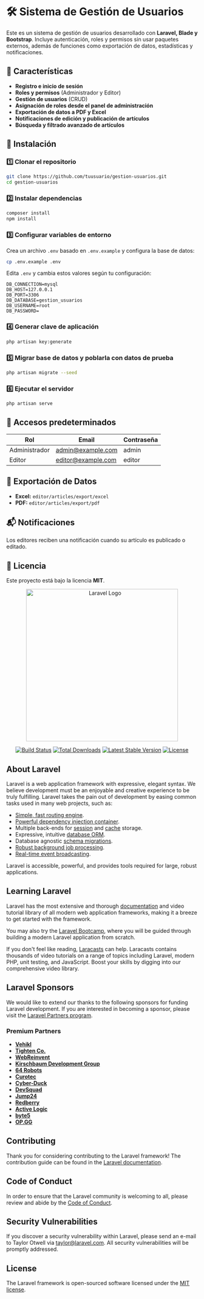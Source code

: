# 🛠️ Sistema de Gestión de Usuarios

Este es un sistema de gestión de usuarios desarrollado con **Laravel, Blade y Bootstrap**. Incluye autenticación, roles y permisos sin usar paquetes externos, además de funciones como exportación de datos, estadísticas y notificaciones.

## 🚀 Características
- **Registro e inicio de sesión**
- **Roles y permisos** (Administrador y Editor)
- **Gestión de usuarios** (CRUD)
- **Asignación de roles desde el panel de administración**
- **Exportación de datos a PDF y Excel**
- **Notificaciones de edición y publicación de artículos**
- **Búsqueda y filtrado avanzado de artículos**

## 📌 Instalación
### 1️⃣ Clonar el repositorio
```bash
git clone https://github.com/tuusuario/gestion-usuarios.git
cd gestion-usuarios
```

### 2️⃣ Instalar dependencias
```bash
composer install
npm install
```

### 3️⃣ Configurar variables de entorno
Crea un archivo `.env` basado en `.env.example` y configura la base de datos:
```bash
cp .env.example .env
```
Edita `.env` y cambia estos valores según tu configuración:
```
DB_CONNECTION=mysql
DB_HOST=127.0.0.1
DB_PORT=3306
DB_DATABASE=gestion_usuarios
DB_USERNAME=root
DB_PASSWORD=
```

### 4️⃣ Generar clave de aplicación
```bash
php artisan key:generate
```

### 5️⃣ Migrar base de datos y poblarla con datos de prueba
```bash
php artisan migrate --seed
```

### 6️⃣ Ejecutar el servidor
```bash
php artisan serve
```

## 🔑 Accesos predeterminados
| Rol            | Email                 | Contraseña |
|---------------|----------------------|------------|
| Administrador | admin@example.com     | admin      |
| Editor        | editor@example.com    | editor     |

## 📂 Exportación de Datos
- **Excel:** `editor/articles/export/excel`
- **PDF:** `editor/articles/export/pdf`

## 📬 Notificaciones
Los editores reciben una notificación cuando su artículo es publicado o editado.

## 📝 Licencia
Este proyecto está bajo la licencia **MIT**.



<p align="center"><a href="https://laravel.com" target="_blank"><img src="https://raw.githubusercontent.com/laravel/art/master/logo-lockup/5%20SVG/2%20CMYK/1%20Full%20Color/laravel-logolockup-cmyk-red.svg" width="400" alt="Laravel Logo"></a></p>

<p align="center">
<a href="https://github.com/laravel/framework/actions"><img src="https://github.com/laravel/framework/workflows/tests/badge.svg" alt="Build Status"></a>
<a href="https://packagist.org/packages/laravel/framework"><img src="https://img.shields.io/packagist/dt/laravel/framework" alt="Total Downloads"></a>
<a href="https://packagist.org/packages/laravel/framework"><img src="https://img.shields.io/packagist/v/laravel/framework" alt="Latest Stable Version"></a>
<a href="https://packagist.org/packages/laravel/framework"><img src="https://img.shields.io/packagist/l/laravel/framework" alt="License"></a>
</p>

## About Laravel

Laravel is a web application framework with expressive, elegant syntax. We believe development must be an enjoyable and creative experience to be truly fulfilling. Laravel takes the pain out of development by easing common tasks used in many web projects, such as:

- [Simple, fast routing engine](https://laravel.com/docs/routing).
- [Powerful dependency injection container](https://laravel.com/docs/container).
- Multiple back-ends for [session](https://laravel.com/docs/session) and [cache](https://laravel.com/docs/cache) storage.
- Expressive, intuitive [database ORM](https://laravel.com/docs/eloquent).
- Database agnostic [schema migrations](https://laravel.com/docs/migrations).
- [Robust background job processing](https://laravel.com/docs/queues).
- [Real-time event broadcasting](https://laravel.com/docs/broadcasting).

Laravel is accessible, powerful, and provides tools required for large, robust applications.

## Learning Laravel

Laravel has the most extensive and thorough [documentation](https://laravel.com/docs) and video tutorial library of all modern web application frameworks, making it a breeze to get started with the framework.

You may also try the [Laravel Bootcamp](https://bootcamp.laravel.com), where you will be guided through building a modern Laravel application from scratch.

If you don't feel like reading, [Laracasts](https://laracasts.com) can help. Laracasts contains thousands of video tutorials on a range of topics including Laravel, modern PHP, unit testing, and JavaScript. Boost your skills by digging into our comprehensive video library.

## Laravel Sponsors

We would like to extend our thanks to the following sponsors for funding Laravel development. If you are interested in becoming a sponsor, please visit the [Laravel Partners program](https://partners.laravel.com).

### Premium Partners

- **[Vehikl](https://vehikl.com/)**
- **[Tighten Co.](https://tighten.co)**
- **[WebReinvent](https://webreinvent.com/)**
- **[Kirschbaum Development Group](https://kirschbaumdevelopment.com)**
- **[64 Robots](https://64robots.com)**
- **[Curotec](https://www.curotec.com/services/technologies/laravel/)**
- **[Cyber-Duck](https://cyber-duck.co.uk)**
- **[DevSquad](https://devsquad.com/hire-laravel-developers)**
- **[Jump24](https://jump24.co.uk)**
- **[Redberry](https://redberry.international/laravel/)**
- **[Active Logic](https://activelogic.com)**
- **[byte5](https://byte5.de)**
- **[OP.GG](https://op.gg)**

## Contributing

Thank you for considering contributing to the Laravel framework! The contribution guide can be found in the [Laravel documentation](https://laravel.com/docs/contributions).

## Code of Conduct

In order to ensure that the Laravel community is welcoming to all, please review and abide by the [Code of Conduct](https://laravel.com/docs/contributions#code-of-conduct).

## Security Vulnerabilities

If you discover a security vulnerability within Laravel, please send an e-mail to Taylor Otwell via [taylor@laravel.com](mailto:taylor@laravel.com). All security vulnerabilities will be promptly addressed.

## License

The Laravel framework is open-sourced software licensed under the [MIT license](https://opensource.org/licenses/MIT).
